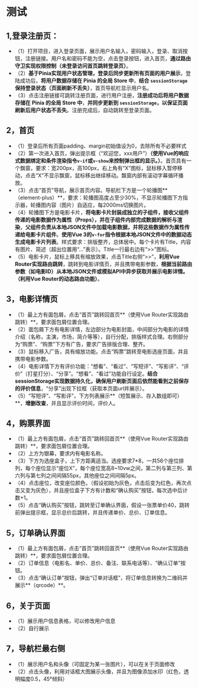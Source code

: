 # 测试

## 1,登录注册页：

- （1）打开项目，进入登录页面，展示用户名输入，密码输入，登录、取消按钮，注册链接。用户名和密码不能为空，点击登录按钮，进入首页，**通过路由守卫实现权限控制（未登录访问首页跳转登录页）**。
- （2）**基于Pinia实现用户状态管理，登录后同步更新所有页面的用户展示**，登陆成功后，**将用户数据存储在 Pinia 的全局 Store 中**，**结合 `sessionStorage` 保持登录状态（页面刷新不丢失）**，首页导航栏显示用户名。
- （3）点击注册链接可跳转注册页面，进行用户注册，**注册成功后将用户数据存储在** **Pinia 的全局 Store 中**，**并同步更新到 `sessionStorage`，以保证页面刷新后用户状态不丢失**。注册完成后，自动跳转至登录页面。

## 2，首页

- （1）登录后所有页面padding、margin初始值设为0，去除所有不必要样式
- （2）第一次进入首页，弹出提示框（“欢迎您，xxx用户”）**（使用Vue的响应式数据绑定和条件渲染指令`v-if`或`v-show`来控制弹出框的显示。）**。首页具有一个飘窗，要求：宽200px，高100px，右上角有“X”图标，鼠标移入暂停移动，点击“X”不显示飘窗，鼠标移出继续移动。飘窗内部有滚动字幕循环播放。
- （3）点击“首页”导航，展示首页内容。导航栏下方是一个轮播图**（element-plus）**，要求：轮播图高度占至少30%，不显示轮播图下方指示器，轮播图内容（图片）自适应，每2000ms切换图片。
- （4）轮播图下方是电影卡片，**将电影卡片封装成独立的子组件，接收父组件传递的电影数据作为属性（Props），并在子组件内部完成数据的解析与渲染**，**父组件负责从本地JSON文件中加载电影数据，并将这些数据作为属性传递给电影卡片组件**。**使用Vue 3的`v-for`指令根据本地JSON文件中的数据动态生成电影卡片列表**。样式要求：排版整齐，总体居中。每个卡片有Title，内容有图片、简述（超出位置用“...”表示）。Title一行最右边有“>>”图标。
- （5）电影卡片，鼠标上移具有缩放效果，点击Title右侧“>>”，**利用Vue Router实现路由跳转**，跳转到电影详情页，并且携带电影参数，**根据当前路由参数（如电影ID）从本地JSON文件或模拟API中异步获取并展示电影详情。（利用Vue Router的动态路由功能）**。

## 3，电影详情页

- （1）最上方有面包屑，点击“首页”跳转回首页**（使用Vue Router实现路由跳转）**，要求面包屑位置合理。
- （2）面包屑下方有电影详情，左边部分为电影封面，中间部分为电影的详情介绍（名称，主演，市场，简介等等），自行分配，排版样式合理。右侧部分为“购票”、“购票”下方有广告，要求广告排版合理、整齐。
- （3）鼠标移入广告，具有缩放功能。点击“购票”跳转至电影选座页面，并且携带电影参数。
- （4）电影详情下方有评价功能：“想看”、“看过”、“写短评”、“写影评”、“评价”（打星打分）、“分享”。“想看”、“看过”功能自行设定。**结合sessionStorage实现数据持久化，确保用户刷新页面后依然能看到之前保存的评价信息**，“分享”出现下拉框（获取本页面url并展示）。
- （5）“写短评”、“写影评”，下方列表展示**（短暂展示、存入数组即可）**，**增删改查**，并且显示评价时间，评价人。

## 4，购票界面

- （1）最上方有面包屑，点击“首页”跳转回首页**（使用Vue Router实现路由跳转）**，要求面包屑位置合理。
- （2）上方为银幕，要求内有电影名称。
- （3）下方为选座盒子，上下方距离适当。选座要求7\*8，一共56个座位排列，每个座位显示“座位X”，每个座位宽高8~10vw之间，第二列与第三列、第六列与第七列之间间隔55px，其他座位之间间隔5px。
- （4）点击座位，改变座位颜色，（假设初始为灰色，点击后变为红色，再次点击又变为灰色），并且座位盒子下方有计数和“确认购买”按钮，每次选中后计数+1。
- （5）点击“确认购买”按钮，跳转至订单确认界面，假设一张票单价40，跳转前弹出提示框，显示总价后跳转，并且传递单价、总价、订单信息。

## 5，订单确认界面

- （1）最上方有面包屑，点击“首页”跳转回首页**（使用Vue Router实现路由跳转）**，要求面包屑位置合理。
- （2）订单信息（电影名、单价、总价、备注、联系电话等）、“确认订单”按钮。
- （3）点击“确认订单”按钮，弹出“订单对话框”，将订单信息转换为二维码并展示**（qrcode）**。

## 6，关于页面

- （1）展示用户信息表格，可以修改用户信息
- （2）自行展示

## 7，导航栏最右侧

- （1）展示用户名和头像（可固定为某一张图片），可以在关于页面修改
- （2）点击头像，利用对话框大图展示头像，并且为图像添加水印（红色，透明幅度0.5，45°倾斜）
